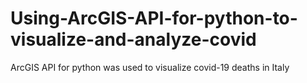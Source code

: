 # Using-ArcGIS-API-for-python-to-visualize-and-analyze-covid
ArcGIS API for python was used to visualize covid-19 deaths in Italy
